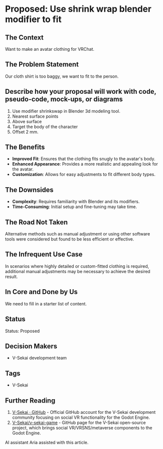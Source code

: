 # Proposed: Use shrink wrap blender modifier to fit

## The Context

Want to make an avatar clothing for VRChat.

## The Problem Statement

Our cloth shirt is too baggy, we want to fit to the person.

## Describe how your proposal will work with code, pseudo-code, mock-ups, or diagrams

1. Use modifier shrinkswap in Blender 3d modeling tool.
2. Nearest surface points
3. Above surface
4. Target the body of the character
5. Offset 2 mm.

## The Benefits

- **Improved Fit**: Ensures that the clothing fits snugly to the avatar's body.
- **Enhanced Appearance**: Provides a more realistic and appealing look for the avatar.
- **Customization**: Allows for easy adjustments to fit different body types.

## The Downsides

- **Complexity**: Requires familiarity with Blender and its modifiers.
- **Time-Consuming**: Initial setup and fine-tuning may take time.

## The Road Not Taken

Alternative methods such as manual adjustment or using other software tools were considered but found to be less efficient or effective.

## The Infrequent Use Case

In scenarios where highly detailed or custom-fitted clothing is required, additional manual adjustments may be necessary to achieve the desired result.

## In Core and Done by Us

We need to fill in a starter list of content.

## Status

Status: Proposed <!-- Draft | Proposed | Rejected | Accepted | Deprecated | Superseded by -->

## Decision Makers

- V-Sekai development team

## Tags

- V-Sekai

## Further Reading

1. [V-Sekai · GitHub](https://github.com/v-sekai) - Official GitHub account for the V-Sekai development community focusing on social VR functionality for the Godot Engine.
2. [V-Sekai/v-sekai-game](https://github.com/v-sekai/v-sekai-game) - GitHub page for the V-Sekai open-source project, which brings social VR/VRSNS/metaverse components to the Godot Engine.

AI assistant Aria assisted with this article.
